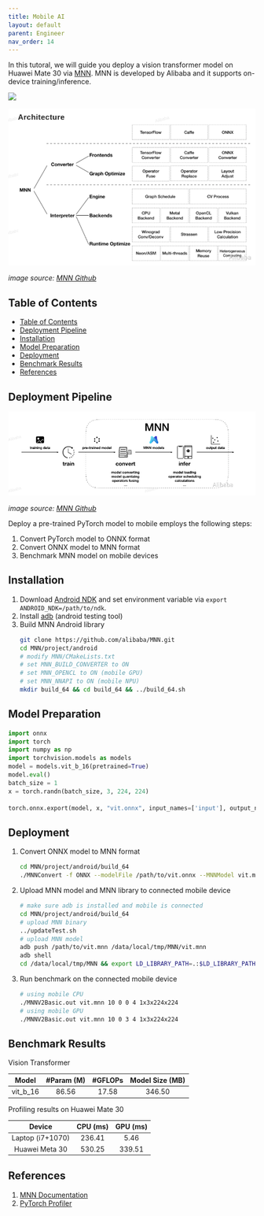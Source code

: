 ```yaml
---
title: Mobile AI
layout: default
parent: Engineer
nav_order: 14
---
```

In this tutoral, we will guide you deploy a vision transformer model on Huawei Mate 30 via [MNN](https://www.mnn.zone/m/0.3/). MNN is developed by Alibaba and it supports on-device training/inference.

![](https://github.com/alibaba/MNN/raw/master/doc/architecture.png)

![alt text](image-11.png)

_image source: [MNN Github](https://github.com/alibaba/MNN)_

## Table of Contents
- [Table of Contents](#table-of-contents)
- [Deployment Pipeline](#deployment-pipeline)
- [Installation](#installation)
- [Model Preparation](#model-preparation)
- [Deployment](#deployment)
- [Benchmark Results](#benchmark-results)
- [References](#references)

## Deployment Pipeline
![alt text](image-12.png)

_image source: [MNN Github](https://github.com/alibaba/MNN)_

Deploy a pre-trained PyTorch model to mobile employs the following steps:

1. Convert PyTorch model to ONNX format
2. Convert ONNX model to MNN format
3. Benchmark MNN model on mobile devices

## Installation
1. Download [Android NDK](https://developer.android.com/ndk/downloads) and set environment variable via `export ANDROID_NDK=/path/to/ndk`.
2. Install [adb](https://www.xda-developers.com/install-adb-windows-macos-linux/) (android testing tool)
3. Build MNN Android library
   ```bash
   git clone https://github.com/alibaba/MNN.git
   cd MNN/project/android
   # modify MNN/CMakeLists.txt
   # set MNN_BUILD_CONVERTER to ON
   # set MNN_OPENCL to ON (mobile GPU)
   # set MNN_NNAPI to ON (mobile NPU)
   mkdir build_64 && cd build_64 && ../build_64.sh
   ```

## Model Preparation
```python
import onnx
import torch
import numpy as np
import torchvision.models as models
model = models.vit_b_16(pretrained=True)
model.eval()
batch_size = 1
x = torch.randn(batch_size, 3, 224, 224)

torch.onnx.export(model, x, "vit.onnx", input_names=['input'], output_names=['output'], verbose=False)
```

## Deployment

1. Convert ONNX model to MNN format
   ```bash
   cd MNN/project/android/build_64
   ./MNNConvert -f ONNX --modelFile /path/to/vit.onnx --MNNModel vit.mnn --bizCode biz
   ```
2. Upload MNN model and MNN library to connected mobile device
   ```bash
   # make sure adb is installed and mobile is connected
   cd MNN/project/android/build_64
   # upload MNN binary
   ../updateTest.sh
   # upload MNN model 
   adb push /path/to/vit.mnn /data/local/tmp/MNN/vit.mnn 
   adb shell
   cd /data/local/tmp/MNN && export LD_LIBRARY_PATH=.:$LD_LIBRARY_PATH
   ```
3. Run benchmark on the connected mobile device
   ```bash
   # using mobile CPU
   ./MNNV2Basic.out vit.mnn 10 0 0 4 1x3x224x224
   # using mobile GPU
   ./MNNV2Basic.out vit.mnn 10 0 3 4 1x3x224x224
   ```

## Benchmark Results

Vision Transformer 

|Model|#Param (M)|#GFLOPs|Model Size (MB)|
|:---:|:---:|:---:|:---:|
|vit_b_16|86.56|17.58|346.50|

Profiling results on Huawei Mate 30

|Device|CPU (ms)|GPU (ms)|
|:---:|:---:|:---:|
|Laptop (i7+1070)|236.41|5.46|
|Huawei Meta 30|530.25|339.51|


## References
1. [MNN Documentation](https://mnn-docs.readthedocs.io/en/latest/)
2. [PyTorch Profiler](https://github.com/Jason-cs18/deep-learning-profiler)
